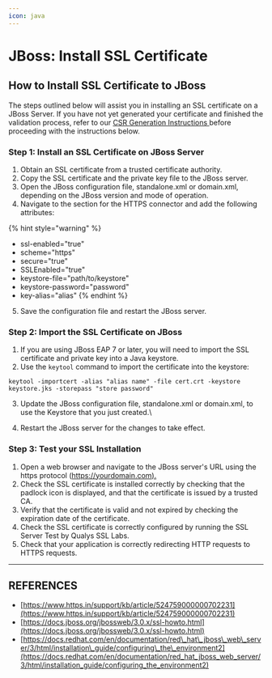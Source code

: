 ```yaml
---
icon: java
---
```


# JBoss: Install SSL Certificate

## How to Install SSL Certificate to JBoss

The steps outlined below will assist you in installing an SSL certificate on a JBoss Server. If you have not yet generated your certificate and finished the validation process, refer to our [CSR Generation Instructions ](https://www.https.in/support/kb/article/524759000000697263)before proceeding with the instructions below.

### Step 1: Install an SSL Certificate on JBoss Server

1. Obtain an SSL certificate from a trusted certificate authority.
2. Copy the SSL certificate and the private key file to the JBoss server.
3. Open the JBoss configuration file, standalone.xml or domain.xml, depending on the JBoss version and mode of operation.
4. Navigate to the section for the HTTPS connector and add the following attributes:

{% hint style="warning" %}
* ssl-enabled="true"
* scheme="https"
* secure="true"
* SSLEnabled="true"
* keystore-file="path/to/keystore"
* keystore-password="password"
* key-alias="alias"
{% endhint %}

5. Save the configuration file and restart the JBoss server.



### Step 2: Import the SSL Certificate on JBoss

1. If you are using JBoss EAP 7 or later, you will need to import the SSL certificate and private key into a Java keystore.
2. Use the `keytool` command to import the certificate into the keystore:

```
keytool -importcert -alias "alias name" -file cert.crt -keystore keystore.jks -storepass "store password"
```

3. Update the JBoss configuration file, standalone.xml or domain.xml, to use the Keystore that you just created.\

4. Restart the JBoss server for the changes to take effect.



### Step 3: Test your SSL Installation

1. Open a web browser and navigate to the JBoss server's URL using the https protocol ([https://yourdomain.com).](https://yourdomain.com\)/)
2. Check the SSL certificate is installed correctly by checking that the padlock icon is displayed, and that the certificate is issued by a trusted CA.
3. Verify that the certificate is valid and not expired by checking the expiration date of the certificate.
4. Check the SSL certificate is correctly configured by running the SSL Server Test by Qualys SSL Labs.
5. Check that your application is correctly redirecting HTTP requests to HTTPS requests.



***

## REFERENCES

* [https://www.https.in/support/kb/article/524759000000702231](https://www.https.in/support/kb/article/524759000000702231)
* [https://docs.jboss.org/jbossweb/3.0.x/ssl-howto.html](https://docs.jboss.org/jbossweb/3.0.x/ssl-howto.html)
* [https://docs.redhat.com/en/documentation/red\_hat\_jboss\_web\_server/3/html/installation\_guide/configuring\_the\_environment2](https://docs.redhat.com/en/documentation/red_hat_jboss_web_server/3/html/installation_guide/configuring_the_environment2)

